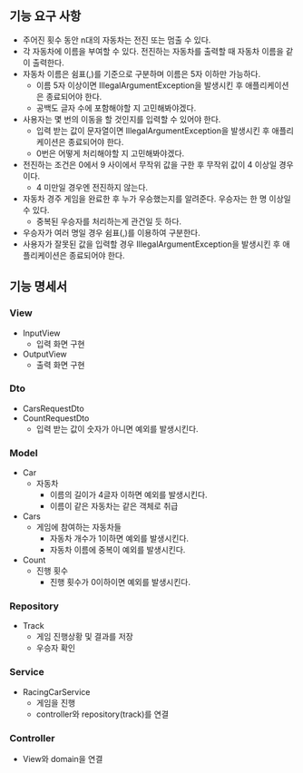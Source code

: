 ## 기능 요구 사항

- 주어진 횟수 동안 n대의 자동차는 전진 또는 멈출 수 있다.
- 각 자동차에 이름을 부여할 수 있다. 전진하는 자동차를 출력할 때 자동차 이름을 같이 출력한다.
- 자동차 이름은 쉼표(,)를 기준으로 구분하며 이름은 5자 이하만 가능하다.
    - 이름 5자 이상이면 IllegalArgumentException을 발생시킨 후 애플리케이션은 종료되어야 한다.
    - 공백도 글자 수에 포함해야할 지 고민해봐야겠다. 
- 사용자는 몇 번의 이동을 할 것인지를 입력할 수 있어야 한다.
    - 입력 받는 값이 문자열이면 IllegalArgumentException을 발생시킨 후 애플리케이션은 종료되어야 한다.
    - 0번은 어떻게 처리해야할 지 고민해봐야겠다.
- 전진하는 조건은 0에서 9 사이에서 무작위 값을 구한 후 무작위 값이 4 이상일 경우이다.
    - 4 미만일 경우엔 전진하지 않는다.
- 자동차 경주 게임을 완료한 후 누가 우승했는지를 알려준다. 우승자는 한 명 이상일 수 있다.
    - 중복된 우승자를 처리하는게 관건일 듯 하다.
- 우승자가 여러 명일 경우 쉼표(,)를 이용하여 구분한다.
- 사용자가 잘못된 값을 입력할 경우 IllegalArgumentException을 발생시킨 후 애플리케이션은 종료되어야 한다.

## 기능 명세서

### View

- InputView
  - 입력 화면 구현
- OutputView
  - 출력 화면 구현

### Dto

- CarsRequestDto
- CountRequestDto
  - 입력 받는 값이 숫자가 아니면 예외를 발생시킨다.

### Model

- Car
  - 자동차
    - 이름의 길이가 4글자 이하면 예외를 발생시킨다.
    - 이름이 같은 자동차는 같은 객체로 취급
- Cars
  - 게임에 참여하는 자동차들
    - 자동차 개수가 1이하면 예외를 발생시킨다.
    - 자동차 이름에 중복이 예외를 발생시킨다.
- Count
  - 진행 횟수
    - 진행 횟수가 0이하이면 예외를 발생시킨다.

### Repository

- Track
  - 게임 진행상황 및 결과를 저장
  - 우승자 확인

### Service

- RacingCarService
  - 게임을 진행
  - controller와 repository(track)를 연결

### Controller

- View와 domain을 연결
